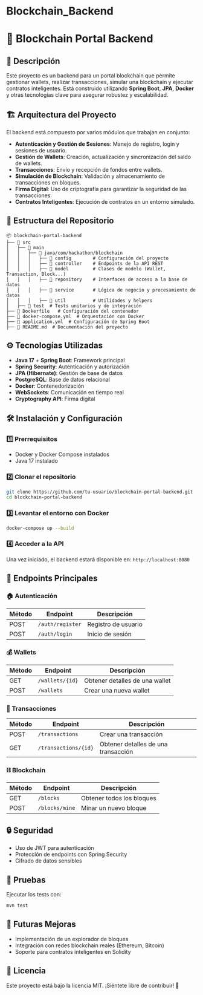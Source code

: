 # Blockchain_Backend

# 🚀 Blockchain Portal Backend

## 📌 Descripción
Este proyecto es un backend para un portal blockchain que permite gestionar wallets, realizar transacciones, simular una blockchain y ejecutar contratos inteligentes. Está construido utilizando **Spring Boot**, **JPA**, **Docker** y otras tecnologías clave para asegurar robustez y escalabilidad.

## 🏗️ Arquitectura del Proyecto
El backend está compuesto por varios módulos que trabajan en conjunto:

- **Autenticación y Gestión de Sesiones**: Manejo de registro, login y sesiones de usuario.
- **Gestión de Wallets**: Creación, actualización y sincronización del saldo de wallets.
- **Transacciones**: Envío y recepción de fondos entre wallets.
- **Simulación de Blockchain**: Validación y almacenamiento de transacciones en bloques.
- **Firma Digital**: Uso de criptografía para garantizar la seguridad de las transacciones.
- **Contratos Inteligentes**: Ejecución de contratos en un entorno simulado.

## 📂 Estructura del Repositorio

```
📦 blockchain-portal-backend
├── 📁 src
│   ├── 📁 main
│   │   ├── 📁 java/com/hackathon/blockchain
│   │   │   ├── 📁 config        # Configuración del proyecto
│   │   │   ├── 📁 controller    # Endpoints de la API REST
│   │   │   ├── 📁 model         # Clases de modelo (Wallet, Transaction, Block...)
│   │   │   ├── 📁 repository    # Interfaces de acceso a la base de datos
│   │   │   ├── 📁 service       # Lógica de negocio y procesamiento de datos
│   │   │   ├── 📁 util          # Utilidades y helpers
│   ├── 📁 test  # Tests unitarios y de integración
├── 📜 Dockerfile   # Configuración del contenedor
├── 📜 docker-compose.yml  # Orquestación con Docker
├── 📜 application.yml  # Configuración de Spring Boot
├── 📜 README.md  # Documentación del proyecto
```

## ⚙️ Tecnologías Utilizadas

- **Java 17** + **Spring Boot**: Framework principal
- **Spring Security**: Autenticación y autorización
- **JPA (Hibernate)**: Gestión de base de datos
- **PostgreSQL**: Base de datos relacional
- **Docker**: Contenedorización
- **WebSockets**: Comunicación en tiempo real
- **Cryptography API**: Firma digital

## 🛠️ Instalación y Configuración

### 1️⃣ Prerrequisitos

- Docker y Docker Compose instalados
- Java 17 instalado

### 2️⃣ Clonar el repositorio
```bash
git clone https://github.com/tu-usuario/blockchain-portal-backend.git
cd blockchain-portal-backend
```

### 3️⃣ Levantar el entorno con Docker
```bash
docker-compose up --build
```

### 4️⃣ Acceder a la API
Una vez iniciado, el backend estará disponible en: `http://localhost:8080`

## 🔗 Endpoints Principales

### 🏠 Autenticación
| Método | Endpoint | Descripción |
|--------|---------|-------------|
| POST | `/auth/register` | Registro de usuario |
| POST | `/auth/login` | Inicio de sesión |

### 💰 Wallets
| Método | Endpoint | Descripción |
|--------|---------|-------------|
| GET | `/wallets/{id}` | Obtener detalles de una wallet |
| POST | `/wallets` | Crear una nueva wallet |

### 💸 Transacciones
| Método | Endpoint | Descripción |
|--------|---------|-------------|
| POST | `/transactions` | Crear una transacción |
| GET | `/transactions/{id}` | Obtener detalles de una transacción |

### ⛓️ Blockchain
| Método | Endpoint | Descripción |
|--------|---------|-------------|
| GET | `/blocks` | Obtener todos los bloques |
| POST | `/blocks/mine` | Minar un nuevo bloque |

## 🔒 Seguridad
- Uso de JWT para autenticación
- Protección de endpoints con Spring Security
- Cifrado de datos sensibles

## 🧪 Pruebas
Ejecutar los tests con:
```bash
mvn test
```

## 📌 Futuras Mejoras
- Implementación de un explorador de bloques
- Integración con redes blockchain reales (Ethereum, Bitcoin)
- Soporte para contratos inteligentes en Solidity

## 📜 Licencia
Este proyecto está bajo la licencia MIT. ¡Siéntete libre de contribuir! 🚀
